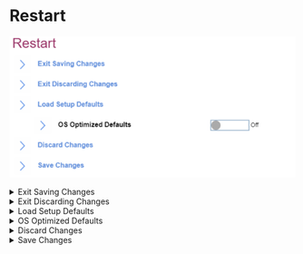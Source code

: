# Restart #

![](./img/restart.png)

<details><summary>Exit Saving Changes</summary>

Exit Setup and save your changes.

?> The option requires additional confirmation.


</details>

<details><summary>Exit Discarding Changes</summary>

Exit Setup without saving changes.

!> The following changes WILL NOT be discarded and must be reset within ThinkPad Setup: <br> - Date & Time <br>- Supervisor Password <br>- Power-on password <br>- Hard disk password <br>

?> The option requires additional confirmation.


</details>

<details><summary>Load Setup Defaults</summary>

Load default values for all Setup items.

!> The following changes WILL NOT be discarded and must be reset within ThinkPad Setup: <br> - Security <br>- Date & Time <br>

</details>

<details><summary>OS Optimized Defaults</summary>

Whether to enable OS Optimized Defaults for the following:

- Secure Boot
- Secure RollBack Prevention
- Virtualization features

?> Select ‘On’ to meet Microsoft (R) Windows 10 (R) Certification Requirement.

?> When switching from ‘Enabled’ state the option will require additional confirmation.

Possible options:

1.	**Off** - Default.
2.	On



</details>

<details><summary>Discard Changes</summary>

Load previous values for most Setup items.

!> The following changes WILL NOT be discarded and must be reset within ThinkPad Setup: <br> - Date & Time <br> - Supervisor password <br> - Power-on password <br> - Hard disk password <br> 

?> The option requires additional confirmation.


</details>

<details><summary>Save Changes</summary>

Save Setup data.


</details>
